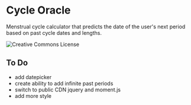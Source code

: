 # Cycle Oracle
Menstrual cycle calculator that predicts the date of the user's next period based on past cycle dates and lengths.

<img alt="Creative Commons License" style="border-width:0" src="https://i.creativecommons.org/l/by-nc-sa/4.0/88x31.png" />

## To Do
- add datepicker
- create ability to add infinite past periods
- switch to public CDN jquery and moment.js
- add more style



